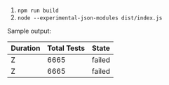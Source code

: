 1. `npm run build`
2. `node --experimental-json-modules dist/index.js`



Sample output:

| Duration | Total Tests | State |
| -------- | ----------- | ----- |
| Z | 6665 | failed |
| Z | 6665 | failed |